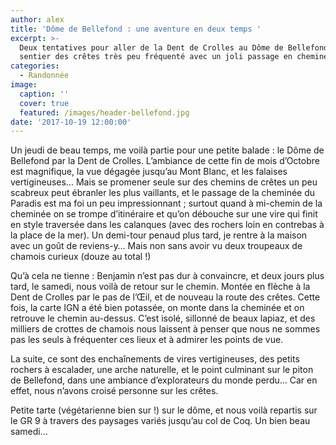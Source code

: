 ```yaml
---
author: alex
title: 'Dôme de Bellefond : une aventure en deux temps '
excerpt: >-
  Deux tentatives pour aller de la Dent de Crolles au Dôme de Bellefond. Un joli
  sentier des crêtes très peu fréquenté avec un joli passage en cheminée. 
categories:
  - Randonnée
image:
  caption: ''
  cover: true
  featured: /images/header-bellefond.jpg
date: '2017-10-19 12:00:00'
---
```

Un jeudi de beau temps, me voilà partie pour une petite balade : le Dôme de Bellefond par la Dent de Crolles. L’ambiance de cette fin de mois d’Octobre est magnifique, la vue dégagée jusqu’au Mont Blanc, et les falaises vertigineuses… Mais se promener seule sur des chemins de crêtes un peu scabreux peut ébranler les plus vaillants, et le passage de la cheminée du Paradis est ma foi un peu impressionnant ; surtout quand à mi-chemin de la cheminée on se trompe d’itinéraire et qu’on débouche sur une vire qui finit en style traversée dans les calanques (avec des rochers loin en contrebas à la place de la mer). Un demi-tour penaud plus tard, je rentre à la maison avec un goût de reviens-y… Mais non sans avoir vu deux troupeaux de chamois curieux (douze au total !)

Qu’à cela ne tienne : Benjamin n’est pas dur à convaincre, et deux jours plus tard, le samedi, nous voilà de retour sur le chemin. Montée en flèche à la Dent de Crolles par le pas de l’Œil, et de nouveau la route des crêtes. Cette fois, la carte IGN a été bien potassée, on monte dans la cheminée et on retrouve le chemin au-dessus. C’est isolé, sillonné de beaux lapiaz, et des milliers de crottes de chamois nous laissent à penser que nous ne sommes pas les seuls à fréquenter ces lieux et à admirer les points de vue.

La suite, ce sont des enchaînements de vires vertigineuses, des petits rochers à escalader, une arche naturelle, et le point culminant sur le piton de Bellefond, dans une ambiance d’explorateurs du monde perdu… Car en effet, nous n’avons croisé personne sur les crêtes.

Petite tarte (végétarienne bien sur !) sur le dôme, et nous voilà repartis sur le GR 9 à travers des paysages variés jusqu’au col de Coq. Un bien beau samedi…
